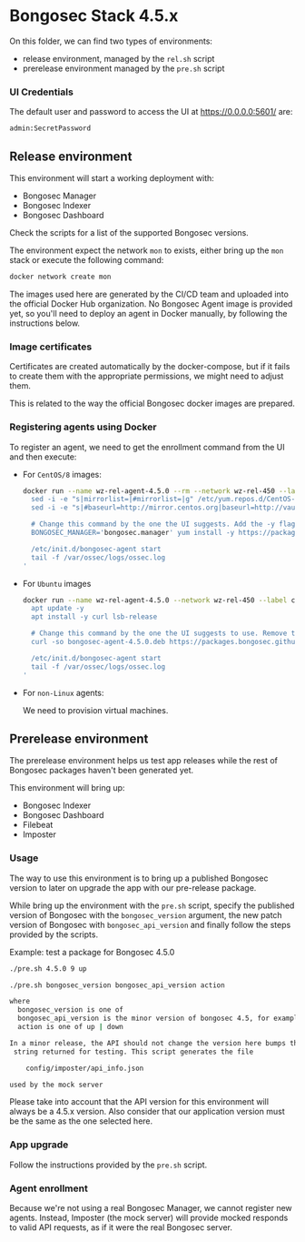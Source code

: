 # Bongosec Stack 4.5.x

On this folder, we can find two types of environments:

- release environment, managed by the `rel.sh` script
- prerelease environment managed by the `pre.sh` script

### UI Credentials

The default user and password to access the UI at https://0.0.0.0:5601/ are:

```
admin:SecretPassword
```

## Release environment

This environment will start a working deployment with:

- Bongosec Manager
- Bongosec Indexer
- Bongosec Dashboard

Check the scripts for a list of the supported Bongosec versions.

The environment expect the network `mon` to exists, either bring up the
`mon` stack or execute the following command:

```bash
docker network create mon
```

The images used here are generated by the CI/CD team and uploaded into
the official Docker Hub organization. No Bongosec Agent image is provided yet,
so you'll need to deploy an agent in Docker manually, by following the
instructions below.

### Image certificates

Certificates are created automatically by the docker-compose, but if
it fails to create them with the appropriate permissions, we might need
to adjust them.

This is related to the way the official Bongosec docker images are
prepared.

### Registering agents using Docker

To register an agent, we need to get the enrollment command from the
UI and then execute:

- For `CentOS/8` images:

  ```bash
  docker run --name wz-rel-agent-4.5.0 --rm --network wz-rel-450 --label com.docker.compose.project=wz-rel-450 -d centos:8 bash -c '
    sed -i -e "s|mirrorlist=|#mirrorlist=|g" /etc/yum.repos.d/CentOS-*
    sed -i -e "s|#baseurl=http://mirror.centos.org|baseurl=http://vault.centos.org|g" /etc/yum.repos.d/CentOS-*

    # Change this command by the one the UI suggests. Add the -y flag and remove the `sudo`.
    BONGOSEC_MANAGER='bongosec.manager' yum install -y https://packages.bongosec.github.io/4.x/yum5/x86_64/bongosec-agent-4.5.0-1.el5.x86_64.rpm

    /etc/init.d/bongosec-agent start
    tail -f /var/ossec/logs/ossec.log
  '
  ```

- For `Ubuntu` images

  ```bash
  docker run --name wz-rel-agent-4.5.0 --network wz-rel-450 --label com.docker.compose.project=wz-rel-450 -d ubuntu:20.04 bash -c '
    apt update -y
    apt install -y curl lsb-release

    # Change this command by the one the UI suggests to use. Remove the `sudo`.
    curl -so bongosec-agent-4.5.0.deb https://packages.bongosec.github.io/4.x/apt/pool/main/w/bongosec-agent/bongosec-agent_4.5.0-1_amd64.deb && BONGOSEC_MANAGER='bongosec.manager' BONGOSEC_AGENT_GROUP='default' dpkg -i ./bongosec-agent-4.5.0.deb

    /etc/init.d/bongosec-agent start
    tail -f /var/ossec/logs/ossec.log
  '
  ```

- For `non-Linux` agents:

  We need to provision virtual machines.

## Prerelease environment

The prerelease environment helps us test app releases while the rest of
Bongosec packages haven't been generated yet.

This environment will bring up:

- Bongosec Indexer
- Bongosec Dashboard
- Filebeat
- Imposter

### Usage

The way to use this environment is to bring up a published Bongosec version to
later on upgrade the app with our pre-release package.

While bring up the environment with the `pre.sh` script, specify the published
version of Bongosec with the `bongosec_version` argument, the new patch version of
Bongosec with `bongosec_api_version` and finally follow the steps provided by the
scripts.

Example: test a package for Bongosec 4.5.0

```bash
./pre.sh 4.5.0 9 up
```

```bash
./pre.sh bongosec_version bongosec_api_version action

where
  bongosec_version is one of
  bongosec_api_version is the minor version of bongosec 4.5, for example  5 17
  action is one of up | down

In a minor release, the API should not change the version here bumps the API
 string returned for testing. This script generates the file

    config/imposter/api_info.json

used by the mock server
```

Please take into account that the API version for this environment will
always be a 4.5.x version. Also consider that our application version
must be the same as the one selected here.

### App upgrade

Follow the instructions provided by the `pre.sh` script.

### Agent enrollment

Because we're not using a real Bongosec Manager, we cannot register new agents.
Instead, Imposter (the mock server) will provide mocked responds to valid API
requests, as if it were the real Bongosec server.
